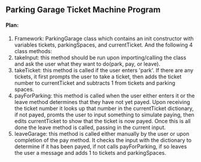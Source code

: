 ## Parking Garage Ticket Machine Program
#### Plan:
1. Framework: ParkingGarage class which contains an init constructor with variables tickets, parkingSpaces, and currentTicket. And the following 4 class methods:
2. takeInput: this method should be run upon importing/calling the class and ask the user what they want to do(park, pay, or leave).
3. takeTicket: this method is called if the user enters 'park'. If there are any tickets, it first prompts the user to take a ticket, then adds the ticket number to currentTicket and subtracts 1 from tickets and parking spaces.
4. payForParking: this method is called when the user either enters it or the leave method determines that they have not yet payed. Upon receiving the ticket number it looks up that number in the currentTicket dictionary, if not payed, promts the user to input something to simulate paying, then edits currentTicket to show that the ticket is now payed. Once this is all done the leave method is called, passing in the current input.
5. leaveGarage: this method is called either manually by the user or upon completion of the pay method. It checks the input with the dictionary to determine if it has been payed, if not calls payForParking, if so leaves the user a message and adds 1 to tickets and parkingSpaces.
